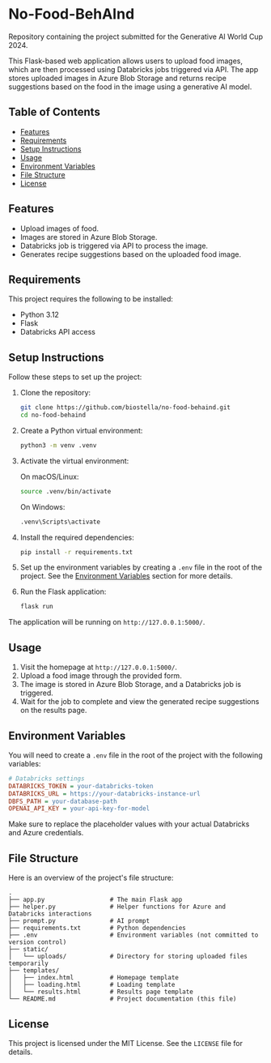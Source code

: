 
# No-Food-BehAInd

Repository containing the project submitted for the Generative AI World Cup 2024.

This Flask-based web application allows users to upload food images, which are then processed using Databricks jobs triggered via API. The app stores uploaded images in Azure Blob Storage and returns recipe suggestions based on the food in the image using a generative AI model.

## Table of Contents
- [Features](#features)
- [Requirements](#requirements)
- [Setup Instructions](#setup-instructions)
- [Usage](#usage)
- [Environment Variables](#environment-variables)
- [File Structure](#file-structure)
- [License](#license)

## Features
- Upload images of food.
- Images are stored in Azure Blob Storage.
- Databricks job is triggered via API to process the image.
- Generates recipe suggestions based on the uploaded food image.
  
## Requirements
This project requires the following to be installed:
- Python 3.12
- Flask
- Databricks API access

## Setup Instructions

Follow these steps to set up the project:

1. Clone the repository:
   ```bash
   git clone https://github.com/biostella/no-food-behaind.git
   cd no-food-behaind
   ```

2. Create a Python virtual environment:
   ```bash
   python3 -m venv .venv
   ```

3. Activate the virtual environment:

   On macOS/Linux:
   ```bash
   source .venv/bin/activate
   ```

   On Windows:
   ```bash
   .venv\Scripts\activate
   ```

4. Install the required dependencies:
   ```bash
   pip install -r requirements.txt
   ```

5. Set up the environment variables by creating a `.env` file in the root of the project. See the [Environment Variables](#environment-variables) section for more details.

6. Run the Flask application:
   ```bash
   flask run
   ```

The application will be running on `http://127.0.0.1:5000/`.

## Usage

1. Visit the homepage at `http://127.0.0.1:5000/`.
2. Upload a food image through the provided form.
3. The image is stored in Azure Blob Storage, and a Databricks job is triggered.
4. Wait for the job to complete and view the generated recipe suggestions on the results page.

## Environment Variables

You will need to create a `.env` file in the root of the project with the following variables:

```ini
# Databricks settings
DATABRICKS_TOKEN = your-databricks-token
DATABRICKS_URL = https://your-databricks-instance-url
DBFS_PATH = your-database-path
OPENAI_API_KEY = your-api-key-for-model

```

Make sure to replace the placeholder values with your actual Databricks and Azure credentials.

## File Structure

Here is an overview of the project's file structure:

```
.
├── app.py                  # The main Flask app
├── helper.py               # Helper functions for Azure and Databricks interactions
├── prompt.py               # AI prompt
├── requirements.txt        # Python dependencies
├── .env                    # Environment variables (not committed to version control)
├── static/
│   └── uploads/            # Directory for storing uploaded files temporarily
├── templates/
│   ├── index.html          # Homepage template
│   ├── loading.html        # Loading template
│   └── results.html        # Results page template
└── README.md               # Project documentation (this file)
```

## License

This project is licensed under the MIT License. See the `LICENSE` file for details.
